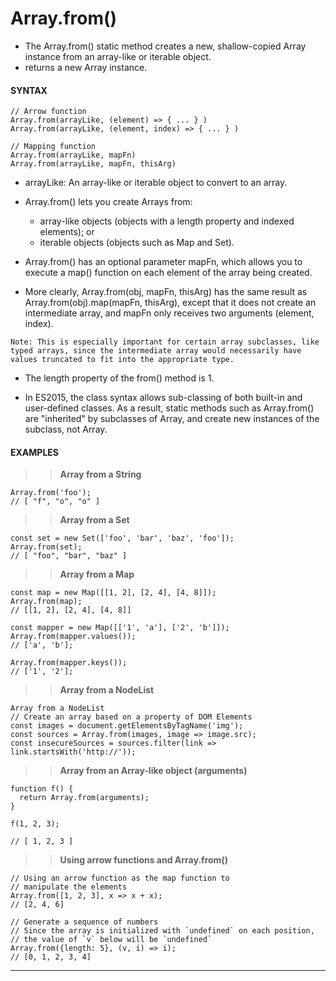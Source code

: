 # Array.from()

- The Array.from() static method creates a new, shallow-copied Array instance from an array-like or iterable object.
- returns a new Array instance.

#### **SYNTAX**

```
// Arrow function
Array.from(arrayLike, (element) => { ... } )
Array.from(arrayLike, (element, index) => { ... } )

// Mapping function
Array.from(arrayLike, mapFn)
Array.from(arrayLike, mapFn, thisArg)
```

- arrayLike:
  An array-like or iterable object to convert to an array.

- Array.from() lets you create Arrays from:

  - array-like objects (objects with a length property and indexed elements); or
  - iterable objects (objects such as Map and Set).

- Array.from() has an optional parameter mapFn, which allows you to execute a map() function on each element of the array being created.

- More clearly, Array.from(obj, mapFn, thisArg) has the same result as Array.from(obj).map(mapFn, thisArg), except that it does not create an intermediate array, and mapFn only receives two arguments (element, index).

`Note: This is especially important for certain array subclasses, like typed arrays, since the intermediate array would necessarily have values truncated to fit into the appropriate type.`

- The length property of the from() method is 1.

- In ES2015, the class syntax allows sub-classing of both built-in and user-defined classes. As a result, static methods such as Array.from() are "inherited" by subclasses of Array, and create new instances of the subclass, not Array.

#### **EXAMPLES**

> > **Array from a String**

```
Array.from('foo');
// [ "f", "o", "o" ]
```

> > **Array from a Set**

```
const set = new Set(['foo', 'bar', 'baz', 'foo']);
Array.from(set);
// [ "foo", "bar", "baz" ]
```

> > **Array from a Map**

```
const map = new Map([[1, 2], [2, 4], [4, 8]]);
Array.from(map);
// [[1, 2], [2, 4], [4, 8]]

const mapper = new Map([['1', 'a'], ['2', 'b']]);
Array.from(mapper.values());
// ['a', 'b'];

Array.from(mapper.keys());
// ['1', '2'];
```

> > **Array from a NodeList**

```
Array from a NodeList
// Create an array based on a property of DOM Elements
const images = document.getElementsByTagName('img');
const sources = Array.from(images, image => image.src);
const insecureSources = sources.filter(link => link.startsWith('http://'));
```

> > **Array from an Array-like object (arguments)**

```
function f() {
  return Array.from(arguments);
}

f(1, 2, 3);

// [ 1, 2, 3 ]
```

> > **Using arrow functions and Array.from()**

```
// Using an arrow function as the map function to
// manipulate the elements
Array.from([1, 2, 3], x => x + x);
// [2, 4, 6]

// Generate a sequence of numbers
// Since the array is initialized with `undefined` on each position,
// the value of `v` below will be `undefined`
Array.from({length: 5}, (v, i) => i);
// [0, 1, 2, 3, 4]
```

---
